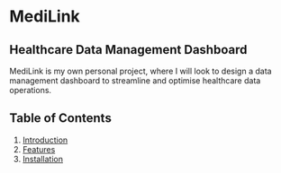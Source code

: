 # MediLink

## Healthcare Data Management Dashboard

MediLink is my own personal project, where I will look to design a data management dashboard to streamline and optimise healthcare data operations.

## Table of Contents
1. [Introduction](#introduction)
2. [Features](#features)
3. [Installation](#installation)

